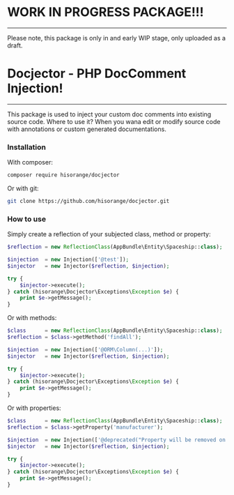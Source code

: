 # WORK IN PROGRESS PACKAGE!!!
***
Please note, this package is only in and early WIP stage, only uploaded as a draft.

# Docjector - PHP DocComment Injection!
***
This package is used to inject your custom doc comments into existing source code. Where to use it? When you wana edit or modify source code with annotations or custom generated documentations.

### Installation

With composer:

```sh
composer require hisorange/docjector
```

Or with git:

```sh
git clone https://github.com/hisorange/docjector.git
```

### How to use

Simply create a reflection of your subjected class, method or property:

```php
$reflection = new ReflectionClass(AppBundle\Entity\Spaceship::class);

$injection  = new Injection(['@test']);
$injector   = new Injector($reflection, $injection);

try {
    $injector->execute();
} catch (hisorange\Docjector\Exceptions\Exception $e) {
    print $e->getMessage();
}
```

Or with methods:

```php
$class      = new ReflectionClass(AppBundle\Entity\Spaceship::class);
$reflection = $class->getMethod('findAll');

$injection  = new Injection(['@ORM\Column(...)']);
$injector   = new Injector($reflection, $injection);

try {
    $injector->execute();
} catch (hisorange\Docjector\Exceptions\Exception $e) {
    print $e->getMessage();
}
```

Or with properties:

```php
$class      = new ReflectionClass(AppBundle\Entity\Spaceship::class);
$reflection = $class->getProperty('manufacturer');

$injection  = new Injection(['@deprecated("Property will be removed on version X")']);
$injector   = new Injector($reflection, $injection);

try {
    $injector->execute();
} catch (hisorange\Docjector\Exceptions\Exception $e) {
    print $e->getMessage();
}
```
